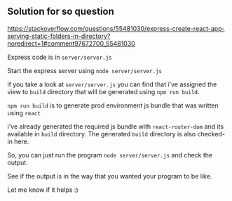 ## Solution for so question

https://stackoverflow.com/questions/55481030/express-create-react-app-serving-static-folders-in-directory?noredirect=1#comment97672700_55481030


Express code is in `server/server.js`

Start the express server using `node server/server.js`

if you take a look at `server/server.js` you can find that i've assigned the view to `build` directory that will be generated using `npm run build`.


`npm run build` is to generate prod environment js bundle that was written using `react`


i've already generated the required js bundle with `react-router-dom` and its available in `build` directory. The generated `build` directory is also checked-in here.

So, you can just run the program `node server/server.js` and check the output.

See if the output is in the way that you wanted your program to be like.

Let me know if it helps :)
